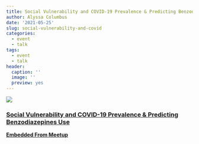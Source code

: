 ```yaml
---
title: Social Vulnerability and COVID-19 Prevalence & Predicting Benzodiazepines Use
author: Alyssa Columbus
date: '2021-05-25'
slug: social-vulnerability-and-covid
categories:
  - event
  - talk
tags:
  - event
  - talk
header:
  caption: ''
  image: ''
  preview: yes
---
```


<div class="card"><a target="_blank" href="https://www.meetup.com/rladies-irvine/events/278131648/"><img onerror="this.style.display='none'" class="card-image" src="https://secure.meetupstatic.com/photos/event/7/3/7/3/600_480149555.jpeg"><div class="card-text"><h3>Social Vulnerability and COVID-19 Prevalence & Predicting Benzodiazepines Use</h3><p class="signup"><b>Embedded From Meetup</b></p></div></a></div>